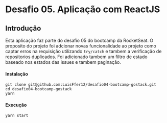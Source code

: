 # Desafio 05. Aplicação com ReactJS

## Introdução

Esta aplicação faz parte do desafio 05 do bootcamp da RocketSeat. O proposito do projeto foi adcionar novas funcionalidade ao projeto como captar erros na requisição utilizando `try/catch` e tambem a verificação de repositorios duplicados. Foi adicionado tambem um filtro de estado baseado nos estados das issues e tambem paginação.

#### Instalação

```
git clone git@github.com:LuisFfer12/desafio04-bootcamp-gostack.git
cd desafio04-bootcamp-gostack
yarn
```

#### Execução

```
yarn start
```
